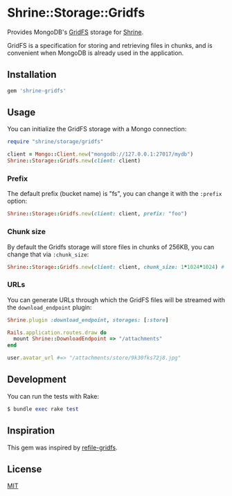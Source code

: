 # Shrine::Storage::Gridfs

Provides MongoDB's [GridFS] storage for [Shrine].

GridFS is a specification for storing and retrieving files in chunks, and is
convenient when MongoDB is already used in the application.

## Installation

```ruby
gem 'shrine-gridfs'
```

## Usage

You can initialize the GridFS storage with a Mongo connection:

```rb
require "shrine/storage/gridfs"

client = Mongo::Client.new("mongodb://127.0.0.1:27017/mydb")
Shrine::Storage::Gridfs.new(client: client)
```

### Prefix

The default prefix (bucket name) is "fs", you can change it with the `:prefix`
option:

```rb
Shrine::Storage::Gridfs.new(client: client, prefix: "foo")
```

### Chunk size

By default the Gridfs storage will store files in chunks of 256KB, you can
change that via `:chunk_size`:

```rb
Shrine::Storage::Gridfs.new(client: client, chunk_size: 1*1024*1024) # 1MB
```

### URLs

You can generate URLs through which the GridFS files will be streamed with the
`download_endpoint` plugin:

```rb
Shrine.plugin :download_endpoint, storages: [:store]
```
```rb
Rails.application.routes.draw do
  mount Shrine::DownloadEndpoint => "/attachments"
end
```
```rb
user.avatar_url #=> "/attachments/store/9k30fks72j8.jpg"
```

## Development

You can run the tests with Rake:

```rb
$ bundle exec rake test
```

## Inspiration

This gem was inspired by [refile-gridfs].

## License

[MIT](http://opensource.org/licenses/MIT)

[GridFS]: https://docs.mongodb.org/v3.0/core/gridfs/
[Shrine]: https://github.com/janko-m/shrine
[refile-gridfs]: https://github.com/Titinux/refile-gridfs

